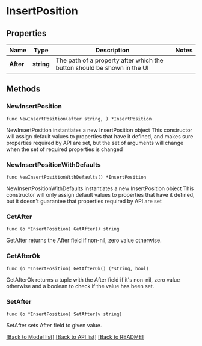 # InsertPosition

## Properties

Name | Type | Description | Notes
------------ | ------------- | ------------- | -------------
**After** | **string** | The path of a property after which the button should be shown in the UI | 

## Methods

### NewInsertPosition

`func NewInsertPosition(after string, ) *InsertPosition`

NewInsertPosition instantiates a new InsertPosition object
This constructor will assign default values to properties that have it defined,
and makes sure properties required by API are set, but the set of arguments
will change when the set of required properties is changed

### NewInsertPositionWithDefaults

`func NewInsertPositionWithDefaults() *InsertPosition`

NewInsertPositionWithDefaults instantiates a new InsertPosition object
This constructor will only assign default values to properties that have it defined,
but it doesn't guarantee that properties required by API are set

### GetAfter

`func (o *InsertPosition) GetAfter() string`

GetAfter returns the After field if non-nil, zero value otherwise.

### GetAfterOk

`func (o *InsertPosition) GetAfterOk() (*string, bool)`

GetAfterOk returns a tuple with the After field if it's non-nil, zero value otherwise
and a boolean to check if the value has been set.

### SetAfter

`func (o *InsertPosition) SetAfter(v string)`

SetAfter sets After field to given value.



[[Back to Model list]](../README.md#documentation-for-models) [[Back to API list]](../README.md#documentation-for-api-endpoints) [[Back to README]](../README.md)


